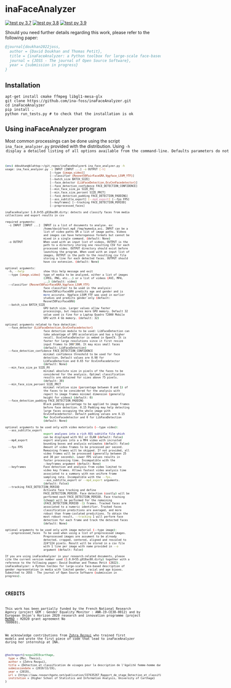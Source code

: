 # inaFaceAnalyzer
[![test py 3.7](https://github.com/ina-foss/inaFaceAnalyzer/actions/workflows/test_py3-7.yml/badge.svg)](https://github.com/ina-foss/inaFaceAnalyzer/actions/workflows/test_py3-7.yml)
[![test py 3.8](https://github.com/ina-foss/inaFaceAnalyzer/actions/workflows/test_py3-8.yml/badge.svg)](https://github.com/ina-foss/inaFaceAnalyzer/actions/workflows/test_py3-8.yml)
[![test py 3.9](https://github.com/ina-foss/inaFaceAnalyzer/actions/workflows/test_py3-9.yml/badge.svg)](https://github.com/ina-foss/inaFaceAnalyzer/actions/workflows/test_py3-9.yml)
<!-- [![test py 3.10](https://github.com/ina-foss/inaFaceAnalyzer/actions/workflows/test_py3-10.yml/badge.svg)](https://github.com/ina-foss/inaFaceAnalyzer/actions/workflows/test_py3-10.yml) -->

Should you need further details regarding this work, please refer to the following paper:

```bibtex
@journal{doukhan2022joss,
  author = {David Doukhan and Thomas Petit},
  title = {inaFaceAnalyzer: a Python toolbox for large-scale face-based description of gender representation in media},
  journal = {JOSS - The journal of Open Source Software},
  year = {submission in progress}
}
```

## Installation

```
apt-get install cmake ffmpeg libgl1-mesa-glx
git clone https://github.com/ina-foss/inaFaceAnalyzer.git
cd inaFaceAnalyzer
pip install .
python run_tests.py # to check that the installation is ok
```

## Using inaFaceAnalyzer program

Most common processings can be done using the script <code>ina_face_analyzer.py</code>
provided with the distribution. Using <code>-h<option> display a detailed listing
of all options available from the command-line. Defaults parameters do not use
tracking and provide some of the best available processing options - which may
be a little slow. It computation time is an issue, we recommend using
<code>--fps 1<option> which will process a single frame per second, instead of
the whole amount of video frames.


```bash
(env) ddoukhan@blahtop:~/git_repos/inaFaceAnalyzer$ ina_face_analyzer.py -h
usage: ina_face_analyzer.py -i INPUT [INPUT ...] -o OUTPUT [-h]
                            [--type {image,video}]
                            [--classifier {Resnet50FairFaceGRA,Vggface_LSVM_YTF}]
                            [--batch_size BATCH_SIZE]
                            [--face_detector {LibFaceDetection,OcvCnnFacedetector}]
                            [--face_detection_confidence FACE_DETECTION_CONFIDENCE]
                            [--min_face_size_px SIZE_PX]
                            [--min_face_size_percent SIZE_PRCT]
                            [--face_detection_padding FACE_DETECTION_PADDING]
                            [--ass_subtitle_export] [--mp4_export] [--fps FPS]
                            [--keyframes] [--tracking FACE_DETECTION_PERIOD]
                            [--preprocessed_faces]

inaFaceAnalyzer 1.0.0+55.g918ac80.dirty: detects and classify faces from media
collections and export results in csv

required arguments:
  -i INPUT [INPUT ...]  INPUT is a list of documents to analyse. ex:
                        /home/david/test.mp4 /tmp/mymedia.avi. INPUT can be a
                        list of video paths OR a list of image paths. Videos
                        and images can have heterogenous formats but cannot be
                        mixed in a single command. (default: None)
  -o OUTPUT             When used with an input list of videos, OUTPUT is the
                        path to a directory storing one resulting CSV for each
                        processed video. OUTPUT directory should exist before
                        launching the program. When used with an input list of
                        images, OUTPUT is the path to the resulting csv file
                        storing a line for each detected faces. OUTPUT should
                        have csv extension. (default: None)

optional arguments:
  -h, --help            show this help message and exit
  --type {image,video}  type of media to be analyzed, either a list of images
                        (JPEG, PNG, etc...) or a list of videos (AVI, MP4,
                        ...) (default: video)
  --classifier {Resnet50FairFaceGRA,Vggface_LSVM_YTF}
                        face classifier to be used in the analysis:
                        Resnet50FairFaceGRA predicts age and gender and is
                        more accurate. Vggface_LSVM_YTF was used in earlier
                        studies and predicts gender only (default:
                        Resnet50FairFaceGRA)
  --batch_size BATCH_SIZE
                        GPU batch size. Larger values allow faster
                        processings, but requires more GPU memory. Default 32
                        value used is fine for a Laptop Quadro T2000 Mobile
                        GPU with 4 Gb memory. (default: 32)

optional arguments related to face detection:
  --face_detector {LibFaceDetection,OcvCnnFacedetector}
                        face detection module to be used: LibFaceDetection can
                        take advantage of GPU acceleration and has a higher
                        recall. OcvCnnFaceDetector is embed in OpenCV. It is
                        faster for large resolutions since it first resize
                        input frames to 300*300. It may miss small faces
                        (default: LibFaceDetection)
  --face_detection_confidence FACE_DETECTION_CONFIDENCE
                        minimal confidence threshold to be used for face
                        detection. Default values are 0.98 for
                        LibFaceDetection and 0.65 for OcvCnnFacedetector
                        (default: None)
  --min_face_size_px SIZE_PX
                        minimal absolute size in pixels of the faces to be
                        considered for the analysis. Optimal classification
                        results are obtained for sizes above 75 pixels.
                        (default: 30)
  --min_face_size_percent SIZE_PRCT
                        minimal relative size (percentage between 0 and 1) of
                        the faces to be considered for the analysis with
                        repect to image frames minimal dimension (generally
                        height for videos) (default: 0)
  --face_detection_padding FACE_DETECTION_PADDING
                        Black padding percentage to be applied to image frames
                        before face detection. 0.15 Padding may help detecting
                        large faces occupying the whole image with
                        OcvCnnFacedetector. Default padding values are 0.15
                        for OcvCnnFacedetector and 0 for LibFaceDetection
                        (default: None)

optional arguments to be used only with video materials (--type video):
  --ass_subtitle_export
                        export analyses into a rich ASS subtitle file which
                        can be displayed with VLC or ELAN (default: False)
  --mp4_export          export analyses into a a MP4 video with incrusted
                        bounding boxes and analysis estimates (default: False)
  --fps FPS             Amount of video frames to be processed per second.
                        Remaining frames will be skipped. If not provided, all
                        video frames will be processed (generally between 25
                        and 30 per seconds). Lower FPS values results in
                        faster processing time. Incompatible with the
                        --keyframes argument (default: None)
  --keyframes           Face detection and analysis from video limited to
                        video key frames. Allows fastest video analysis time
                        associated to a summary with non uniform frame
                        sampling rate. Incompatible with the --fps,
                        --ass_subtitle_export or --mp4_export arguments.
                        (default: False)
  --tracking FACE_DETECTION_PERIOD
                        Activate face tracking and define
                        FACE_DETECTION_PERIOD. Face detection (costly) will be
                        performed each FACE_DETECTION_PERIOD. Face tracking
                        (cheap) will be performed for the remaining
                        (FACE_DETECTION_PERIOD -1) frames. Tracked faces are
                        associated to a numeric identifier. Tracked faces
                        classification predictions are averaged, and more
                        robust than frame-isolated predictions. To obtain the
                        most robust result, --tracking 1 will perform face
                        detection for each frame and track the detected faces
                        (default: None)

optional arguments to be used only with image material (--type image):
  --preprocessed_faces  To be used when using a list of preprocessed images.
                        Preprocessed images are assument to be already
                        detected, cropped, centered, aligned and rescaled to
                        224*224 pixels. Result will be stored in a csv file
                        with 1 line per image with name provided in --o
                        argument (default: False)

If you are using inaFaceAnalyzer in your research-related documents, please
cite the current version number used (1.0.0+55.g918ac80.dirty) together with a
reference to the following paper: David Doukhan and Thomas Petit (2022).
inaFaceAnalyzer: a Python toolbox for large-scale face-based description of
gender representation in media with limited gender, racial and age biases.
Submitted to JOSS - The journal of Open Source Software (submission in
progress).
```


## CREDITS
This work has been partially funded by the French National Research Agency (project GEM : Gender Equality Monitor : ANR-19-CE38-0012) and by European Union's Horizon 2020 research and innovation programme (project [MeMAD](https://memad.eu) : H2020 grant agreement No 780069).

We acknowledge contributions from [Zohra Rezgui](https://github.com/ZohraRezgui) who trained first models and wrote the first piece of code that lead to inaFaceAnalyzer during her internship at INA.
```bibtex
@techreport{rezgui2019carthage,
  type = {Msc. Thesis},
  author = {Zohra Rezgui},
  title = {Détection et classification de visages pour la description de l’égalité femme-homme dans les archives télévisuelles},
  submissiondate = {2019/11/19},
  year = {2019},
  url = {https://www.researchgate.net/publication/337635267_Rapport_de_stage_Detection_et_classification_de_visages_pour_la_description_de_l'egalite_femme-homme_dans_les_archives_televisuelles},
  institution = {Higher School of Statistics and Information Analysis, University of Carthage}
}
```